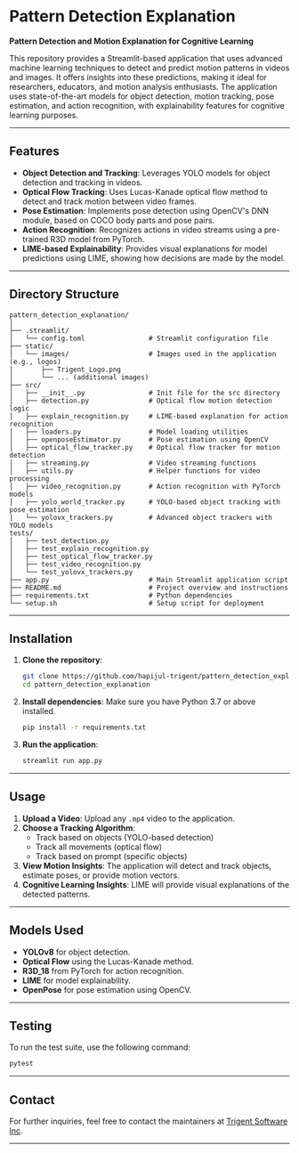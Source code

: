 # Pattern Detection Explanation

**Pattern Detection and Motion Explanation for Cognitive Learning**

This repository provides a Streamlit-based application that uses advanced machine learning techniques to detect and predict motion patterns in videos and images. It offers insights into these predictions, making it ideal for researchers, educators, and motion analysis enthusiasts. The application uses state-of-the-art models for object detection, motion tracking, pose estimation, and action recognition, with explainability features for cognitive learning purposes.

---

## Features

- **Object Detection and Tracking**: Leverages YOLO models for object detection and tracking in videos.
- **Optical Flow Tracking**: Uses Lucas-Kanade optical flow method to detect and track motion between video frames.
- **Pose Estimation**: Implements pose detection using OpenCV's DNN module, based on COCO body parts and pose pairs.
- **Action Recognition**: Recognizes actions in video streams using a pre-trained R3D model from PyTorch.
- **LIME-based Explainability**: Provides visual explanations for model predictions using LIME, showing how decisions are made by the model.

---

## Directory Structure

```
pattern_detection_explanation/
│
├── .streamlit/
│   └── config.toml                # Streamlit configuration file
├── static/
│   └── images/                    # Images used in the application (e.g., logos)
│       ├── Trigent_Logo.png
│       └── ... (additional images)
├── src/
│   ├── __init__.py                # Init file for the src directory
│   ├── detection.py               # Optical flow motion detection logic
│   ├── explain_recognition.py     # LIME-based explanation for action recognition
│   ├── loaders.py                 # Model loading utilities
│   ├── openposeEstimator.py       # Pose estimation using OpenCV
│   ├── optical_flow_tracker.py    # Optical flow tracker for motion detection
│   ├── streaming.py               # Video streaming functions
│   ├── utils.py                   # Helper functions for video processing
│   ├── video_recognition.py       # Action recognition with PyTorch models
│   ├── yolo_world_tracker.py      # YOLO-based object tracking with pose estimation
│   └── yolovx_trackers.py         # Advanced object trackers with YOLO models
tests/
│   ├── test_detection.py
│   ├── test_explain_recognition.py
│   ├── test_optical_flow_tracker.py
│   ├── test_video_recognition.py
│   └── test_yolovx_trackers.py
├── app.py                         # Main Streamlit application script
├── README.md                      # Project overview and instructions
├── requirements.txt               # Python dependencies
└── setup.sh                       # Setup script for deployment
```

---

## Installation

1. **Clone the repository**:
   ```bash
   git clone https://github.com/hapijul-trigent/pattern_detection_explanation.git
   cd pattern_detection_explanation
   ```

2. **Install dependencies**:
   Make sure you have Python 3.7 or above installed.
   ```bash
   pip install -r requirements.txt
   ```

3. **Run the application**:
   ```bash
   streamlit run app.py
   ```

---

## Usage

1. **Upload a Video**: Upload any `.mp4` video to the application.
2. **Choose a Tracking Algorithm**:
   - Track based on objects (YOLO-based detection)
   - Track all movements (optical flow)
   - Track based on prompt (specific objects)
3. **View Motion Insights**: The application will detect and track objects, estimate poses, or provide motion vectors.
4. **Cognitive Learning Insights**: LIME will provide visual explanations of the detected patterns.

---

## Models Used

- **YOLOv8** for object detection.
- **Optical Flow** using the Lucas-Kanade method.
- **R3D_18** from PyTorch for action recognition.
- **LIME** for model explainability.
- **OpenPose** for pose estimation using OpenCV.

---

## Testing

To run the test suite, use the following command:

```bash
pytest
```
---

## Contact

For further inquiries, feel free to contact the maintainers at [Trigent Software Inc](https://trigent.com).

---
